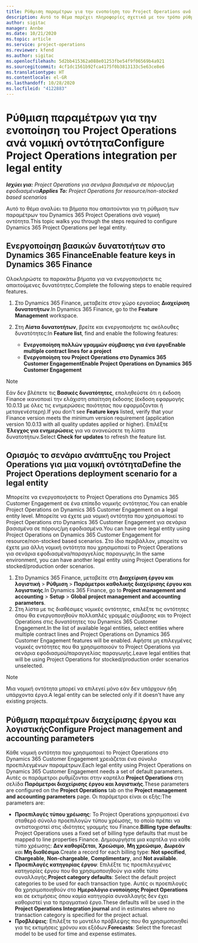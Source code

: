 ```yaml
---
title: Ρύθμιση παραμέτρων για την ενοποίηση του Project Operations ανά νομική οντότητα
description: Αυτό το θέμα παρέχει πληροφορίες σχετικά με τον τρόπο ρύθμισης της ενοποίησης ανά νομική οντότητα στο Project Operations.
author: sigitac
manager: Annbe
ms.date: 10/21/2020
ms.topic: article
ms.service: project-operations
ms.reviewer: kfend
ms.author: sigitac
ms.openlocfilehash: 5d2bb415362a088e01253fbe54f9f06569b4a921
ms.sourcegitcommit: 4cf1dc1561b92fca4175f0b3813133c5e63ce8e6
ms.translationtype: HT
ms.contentlocale: el-GR
ms.lasthandoff: 10/28/2020
ms.locfileid: "4122883"
---
```

# <a name="configure-project-operations-integration-per-legal-entity"></a><span data-ttu-id="e7d29-103">Ρύθμιση παραμέτρων για την ενοποίηση του Project Operations ανά νομική οντότητα</span><span class="sxs-lookup"><span data-stu-id="e7d29-103">Configure Project Operations integration per legal entity</span></span> 

<span data-ttu-id="e7d29-104">_**Ισχύει για:** Project Operations για σενάρια βασισμένα σε πόρους/μη εφοδιασμένα_</span><span class="sxs-lookup"><span data-stu-id="e7d29-104">_**Applies To:** Project Operations for resource/non-stocked based scenarios_</span></span>

<span data-ttu-id="e7d29-105">Αυτό το θέμα αναλύει τα βήματα που απαιτούνται για τη ρύθμιση των παραμέτρων του Dynamics 365 Project Operations ανά νομική οντότητα.</span><span class="sxs-lookup"><span data-stu-id="e7d29-105">This topic walks you through the steps required to configure Dynamics 365 Project Operations per legal entity.</span></span>

## <a name="enable-feature-keys-in-dynamics-365-finance"></a><span data-ttu-id="e7d29-106">Ενεργοποίηση βασικών δυνατοτήτων στο Dynamics 365 Finance</span><span class="sxs-lookup"><span data-stu-id="e7d29-106">Enable feature keys in Dynamics 365 Finance</span></span>

<span data-ttu-id="e7d29-107">Ολοκληρώστε τα παρακάτω βήματα για να ενεργοποιήσετε τις απαιτούμενες δυνατότητες.</span><span class="sxs-lookup"><span data-stu-id="e7d29-107">Complete the following steps to enable required features.</span></span>

1. <span data-ttu-id="e7d29-108">Στο Dynamics 365 Finance, μεταβείτε στον χώρο εργασίας **Διαχείριση δυνατοτήτων**.</span><span class="sxs-lookup"><span data-stu-id="e7d29-108">In Dynamics 365 Finance, go to the **Feature Management** workspace.</span></span>
2. <span data-ttu-id="e7d29-109">Στη **Λίστα δυνατοτήτων**, βρείτε και ενεργοποιήστε τις ακόλουθες δυνατότητες:</span><span class="sxs-lookup"><span data-stu-id="e7d29-109">In **Feature list**, find and enable the following features:</span></span>
  
    - <span data-ttu-id="e7d29-110">**Ενεργοποίηση πολλών γραμμών σύμβασης για ένα έργο**</span><span class="sxs-lookup"><span data-stu-id="e7d29-110">**Enable multiple contract lines for a project**</span></span>
    - <span data-ttu-id="e7d29-111">**Ενεργοποίηση του Project Operations στο Dynamics 365 Customer Engagement**</span><span class="sxs-lookup"><span data-stu-id="e7d29-111">**Enable Project Operations on Dynamics 365 Customer Engagement**</span></span>

> [!NOTE]
> <span data-ttu-id="e7d29-112">Εάν δεν βλέπετε τις **Βασικές δυνατότητες**, επαληθεύστε ότι η έκδοση Finance ικανοποιεί την ελάχιστη απαίτηση έκδοσης (έκδοση εφαρμογής 10.0.13 με όλες τις ενημερώσεις ποιότητας που εφαρμόζονται ή μεταγενέστερη).</span><span class="sxs-lookup"><span data-stu-id="e7d29-112">If you don't see **Feature keys** listed, verify that your Finance version meets the minimum version requirement (application version 10.0.13 with all quality updates applied or higher).</span></span> <span data-ttu-id="e7d29-113">Επιλέξτε **Έλεγχος για ενημερώσεις** για να ανανεώσετε τη λίστα δυνατοτήτων.</span><span class="sxs-lookup"><span data-stu-id="e7d29-113">Select **Check for updates** to refresh the feature list.</span></span>

## <a name="define-the-project-operations-deployment-scenario-for-a-legal-entity"></a><span data-ttu-id="e7d29-114">Ορισμός το σενάριο ανάπτυξης του Project Operations για μια νομική οντότητα</span><span class="sxs-lookup"><span data-stu-id="e7d29-114">Define the Project Operations deployment scenario for a legal entity</span></span>

<span data-ttu-id="e7d29-115">Μπορείτε να ενεργοποιήσετε το Project Operations στο Dynamics 365 Customer Engagement σε ένα επίπεδο νομικής οντότητας.</span><span class="sxs-lookup"><span data-stu-id="e7d29-115">You can enable Project Operations on Dynamics 365 Customer Engagement on a legal entity level.</span></span> <span data-ttu-id="e7d29-116">Μπορείτε να έχετε μια νομική οντότητα που χρησιμοποιεί το Project Operations στο Dynamics 365 Customer Engagement για σενάρια βασισμένα σε πόρους/μη εφοδιασμένα.</span><span class="sxs-lookup"><span data-stu-id="e7d29-116">You can have one legal entity using Project Operations on Dynamics 365 Customer Engagement for resource/non-stocked based scenarios.</span></span> <span data-ttu-id="e7d29-117">Στο ίδιο περιβάλλον, μπορείτε να έχετε μια άλλη νομική οντότητα που χρησιμοποιεί το Project Operations για σενάρια εφοδιασμένα/παραγγελίας παραγωγής.</span><span class="sxs-lookup"><span data-stu-id="e7d29-117">In the same environment, you can have another legal entity using Project Operations for stocked/production order scenarios.</span></span>

1. <span data-ttu-id="e7d29-118">Στο Dynamics 365 Finance, μεταβείτε στη **Διαχείριση έργου και λογιστική** > **Ρύθμιση** > **Παράμετροι καθολικής διαχείρισης έργου και λογιστικής**.</span><span class="sxs-lookup"><span data-stu-id="e7d29-118">In Dynamics 365 Finance, go to **Project management and accounting** > **Setup** > **Global project management and accounting parameters**.</span></span>
2. <span data-ttu-id="e7d29-119">Στη λίστα με τις διαθέσιμες νομικές οντότητες, επιλέξτε τις οντότητες όπου θα ενεργοποιηθούν πολλαπλές γραμμές σύμβασης και το Project Operations στις δυνατότητες του Dynamics 365 Customer Engagement.</span><span class="sxs-lookup"><span data-stu-id="e7d29-119">In the list of available legal entities, select entities where multiple contract lines and Project Operations on Dynamics 365 Customer Engagement features will be enabled.</span></span> <span data-ttu-id="e7d29-120">Αφήστε μη επιλεγμένες νομικές οντότητες που θα χρησιμοποιούν το Project Operations για σενάρια εφοδιασμού/παραγγελίας παραγωγής.</span><span class="sxs-lookup"><span data-stu-id="e7d29-120">Leave legal entities that will be using Project Operations for stocked/production order scenarios unselected.</span></span>

> [!NOTE]
> <span data-ttu-id="e7d29-121">Μια νομική οντότητα μπορεί να επιλεγεί μόνο εάν δεν υπάρχουν ήδη υπάρχοντα έργα.</span><span class="sxs-lookup"><span data-stu-id="e7d29-121">A legal entity can be selected only if it doesn't have any existing projects.</span></span>

## <a name="configure-project-management-and-accounting-parameters"></a><span data-ttu-id="e7d29-122">Ρύθμιση παραμέτρων διαχείρισης έργου και λογιστικής</span><span class="sxs-lookup"><span data-stu-id="e7d29-122">Configure Project management and accounting parameters</span></span>

<span data-ttu-id="e7d29-123">Κάθε νομική οντότητα που χρησιμοποιεί το Project Operations στο Dynamics 365 Customer Engagement χρειάζεται ένα σύνολο προεπιλεγμένων παραμέτρων.</span><span class="sxs-lookup"><span data-stu-id="e7d29-123">Each legal entity using Project Operations on Dynamics 365 Customer Engagement needs a set of default parameters.</span></span> <span data-ttu-id="e7d29-124">Αυτές οι παράμετροι ρυθμίζονται στην καρτέλα **Project Operations** στη σελίδα **Παράμετροι διαχείρισης έργου και λογιστικής**.</span><span class="sxs-lookup"><span data-stu-id="e7d29-124">These parameters are configured on the **Project Operations** tab on the **Project management and accounting parameters** page.</span></span> <span data-ttu-id="e7d29-125">Οι παράμετροι είναι οι εξής:</span><span class="sxs-lookup"><span data-stu-id="e7d29-125">The parameters are:</span></span>

  - <span data-ttu-id="e7d29-126">**Προεπιλογές τύπου χρέωσης**: Το Project Operations χρησιμοποιεί ένα σταθερό σύνολο προεπιλογών τύπου χρέωσης, το οποίο πρέπει να αντιστοιχιστεί στις ιδιότητες γραμμής του Finance.</span><span class="sxs-lookup"><span data-stu-id="e7d29-126">**Billing type defaults**: Project Operations uses a fixed set of billing type defaults that must be mapped to line properties Finance.</span></span> <span data-ttu-id="e7d29-127">Δημιουργήστε μια καρτέλα για κάθε τύπο χρέωσης: **Δεν καθορίζεται**, **Χρεώσιμο**, **Μη χρεώσιμο**, **Δωρεάν** και **Μη διαθέσιμο**.</span><span class="sxs-lookup"><span data-stu-id="e7d29-127">Create a record for each billing type: **Not specified**, **Chargeable**, **Non-chargeable**, **Complimentary**, and **Not available**.</span></span>
  - <span data-ttu-id="e7d29-128">**Προεπιλογές κατηγορίας έργου**: Επιλέξτε τις προεπιλεγμένες κατηγορίες έργου που θα χρησιμοποιηθούν για κάθε τύπο συναλλαγής.</span><span class="sxs-lookup"><span data-stu-id="e7d29-128">**Project category defaults**: Select the default project categories to be used for each transaction type.</span></span> <span data-ttu-id="e7d29-129">Αυτές οι προεπιλογές θα χρησιμοποιηθούν στο **Ημερολόγιο ενοποίησης Project Operations** και σε εκτιμήσεις όπου καμία κατηγορία συναλλαγής δεν έχει καθοριστεί για το πραγματικό έργο.</span><span class="sxs-lookup"><span data-stu-id="e7d29-129">These defaults will be used in the **Project Operations Integration journal** and in estimates where no transaction category is specified for the project actual.</span></span>
  - <span data-ttu-id="e7d29-130">**Προβλέψεις**: Επιλέξτε το μοντέλο πρόβλεψης που θα χρησιμοποιηθεί για τις εκτιμήσεις χρόνου και εξόδων.</span><span class="sxs-lookup"><span data-stu-id="e7d29-130">**Forecasts**: Select the forecast model to be used for time and expense estimates.</span></span>
